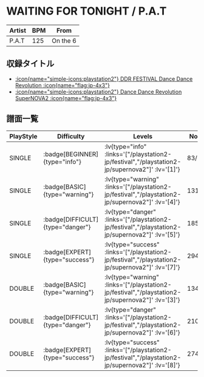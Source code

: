 # WAITING FOR TONIGHT / P.A.T

|Artist|BPM|From|
|------|---|----|
|P.A.T|125|On the 6|

## 収録タイトル

- [ :icon{name="simple-icons:playstation2"} DDR FESTIVAL Dance Dance Revolution :icon{name="flag:jp-4x3"} ](/playstation2-jp/festival)
- [ :icon{name="simple-icons:playstation2"} Dance Dance Revolution SuperNOVA2 :icon{name="flag:jp-4x3"} ](/playstation2-jp/supernova2)

## 譜面一覧

|PlayStyle|Difficulty|Levels|Notes|Movie|
|---------|----------|------|-----|-----|
|SINGLE| :badge[BEGINNER]{type="info"} | :lv{type="info" :links='["/playstation2-jp/festival","/playstation2-jp/supernova2"]' :lv='[1]'} |83/0||
|SINGLE| :badge[BASIC]{type="warning"} | :lv{type="warning" :links='["/playstation2-jp/festival","/playstation2-jp/supernova2"]' :lv='[4]'} |131/8||
|SINGLE| :badge[DIFFICULT]{type="danger"} | :lv{type="danger" :links='["/playstation2-jp/festival","/playstation2-jp/supernova2"]' :lv='[5]'} |185/10||
|SINGLE| :badge[EXPERT]{type="success"} | :lv{type="success" :links='["/playstation2-jp/festival","/playstation2-jp/supernova2"]' :lv='[7]'} |294/17||
|DOUBLE| :badge[BASIC]{type="warning"} | :lv{type="warning" :links='["/playstation2-jp/festival","/playstation2-jp/supernova2"]' :lv='[3]'} |134/1||
|DOUBLE| :badge[DIFFICULT]{type="danger"} | :lv{type="danger" :links='["/playstation2-jp/festival","/playstation2-jp/supernova2"]' :lv='[6]'} |210/6||
|DOUBLE| :badge[EXPERT]{type="success"} | :lv{type="success" :links='["/playstation2-jp/festival","/playstation2-jp/supernova2"]' :lv='[8]'} |274/27||
